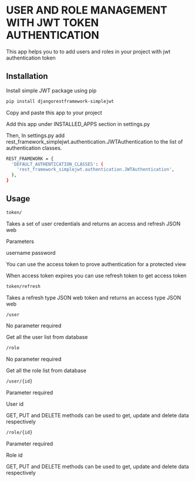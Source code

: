 # USER AND ROLE MANAGEMENT WITH JWT TOKEN AUTHENTICATION

This app helps you to to add users and roles in your project with jwt authentication token

## Installation

Install simple JWT package using pip

```bash
pip install djangorestframework-simplejwt
```

Copy and paste this app to your project

Add this app under INSTALLED_APPS section in settings.py

Then, In settings.py add rest_framework_simplejwt.authentication.JWTAuthentication to the list of authentication classes.

```bash
REST_FRAMEWORK = {
  'DEFAULT_AUTHENTICATION_CLASSES': (
    'rest_framework_simplejwt.authentication.JWTAuthentication',
  ),
}
```
## Usage

```bash
token/
```
Takes a set of user credentials and returns an access and refresh JSON web


Parameters

username
password

You can use the access token to prove authentication for a protected view

When access token expires you can use refresh token to get access token


```bash
token/refresh
```
Takes a refresh type JSON web token and returns an access type JSON web



```bash
/user
```
No parameter required

Get all the user list from database


```bash
/role
```
No parameter required

Get all the role list from database


```bash
/user/{id}
```
Parameter required

User id

GET, PUT and DELETE methods can be used to get, update and delete data respectively


```bash
/role/{id}
```
Parameter required

Role id

GET, PUT and DELETE methods can be used to get, update and delete data respectively
